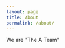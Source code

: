 ```yaml
---
layout: page
title: About
permalink: /about/
---
```


</center></b></font-size = 20px>We are "The A Team"</font-size></b></center>
